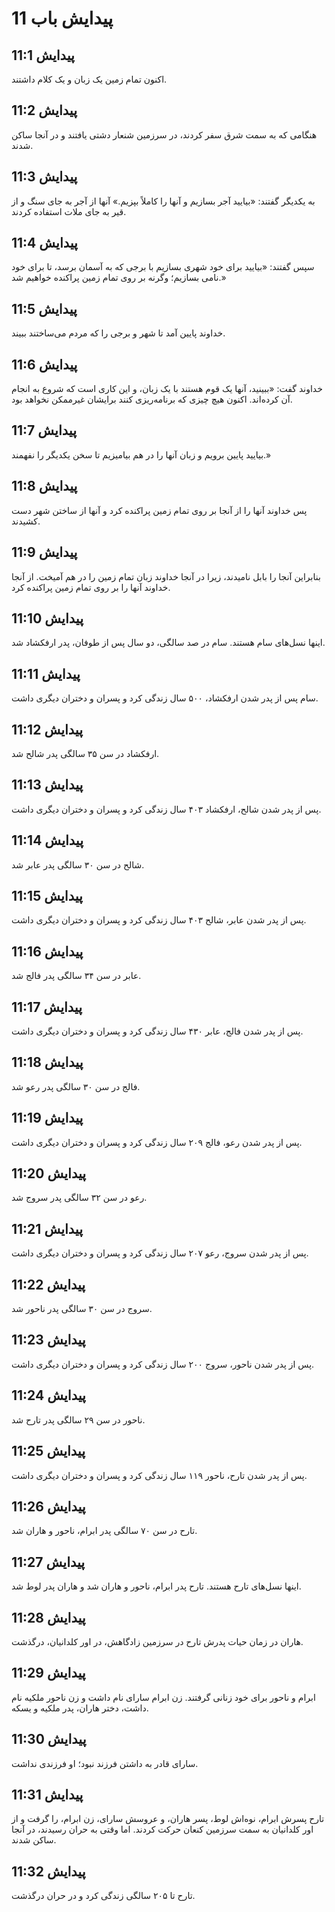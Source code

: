 # پیدایش باب 11

## پیدایش 11:1
اکنون تمام زمین یک زبان و یک کلام داشتند.

## پیدایش 11:2
هنگامی که به سمت شرق سفر کردند، در سرزمین شنعار دشتی یافتند و در آنجا ساکن شدند.

## پیدایش 11:3
به یکدیگر گفتند: «بیایید آجر بسازیم و آنها را کاملاً بپزیم.» آنها از آجر به جای سنگ و از قیر به جای ملات استفاده کردند.

## پیدایش 11:4
سپس گفتند: «بیایید برای خود شهری بسازیم با برجی که به آسمان برسد، تا برای خود نامی بسازیم؛ وگرنه بر روی تمام زمین پراکنده خواهیم شد.»

## پیدایش 11:5
خداوند پایین آمد تا شهر و برجی را که مردم می‌ساختند ببیند.

## پیدایش 11:6
خداوند گفت: «ببینید، آنها یک قوم هستند با یک زبان، و این کاری است که شروع به انجام آن کرده‌اند. اکنون هیچ چیزی که برنامه‌ریزی کنند برایشان غیرممکن نخواهد بود.

## پیدایش 11:7
بیایید پایین برویم و زبان آنها را در هم بیامیزیم تا سخن یکدیگر را نفهمند.»

## پیدایش 11:8
پس خداوند آنها را از آنجا بر روی تمام زمین پراکنده کرد و آنها از ساختن شهر دست کشیدند.

## پیدایش 11:9
بنابراین آنجا را بابل نامیدند، زیرا در آنجا خداوند زبان تمام زمین را در هم آمیخت. از آنجا خداوند آنها را بر روی تمام زمین پراکنده کرد.

## پیدایش 11:10
اینها نسل‌های سام هستند. سام در صد سالگی، دو سال پس از طوفان، پدر ارفکشاد شد.

## پیدایش 11:11
سام پس از پدر شدن ارفکشاد، ۵۰۰ سال زندگی کرد و پسران و دختران دیگری داشت.

## پیدایش 11:12
ارفکشاد در سن ۳۵ سالگی پدر شالح شد.

## پیدایش 11:13
پس از پدر شدن شالح، ارفکشاد ۴۰۳ سال زندگی کرد و پسران و دختران دیگری داشت.

## پیدایش 11:14
شالح در سن ۳۰ سالگی پدر عابر شد.

## پیدایش 11:15
پس از پدر شدن عابر، شالح ۴۰۳ سال زندگی کرد و پسران و دختران دیگری داشت.

## پیدایش 11:16
عابر در سن ۳۴ سالگی پدر فالج شد.

## پیدایش 11:17
پس از پدر شدن فالج، عابر ۴۳۰ سال زندگی کرد و پسران و دختران دیگری داشت.

## پیدایش 11:18
فالج در سن ۳۰ سالگی پدر رعو شد.

## پیدایش 11:19
پس از پدر شدن رعو، فالج ۲۰۹ سال زندگی کرد و پسران و دختران دیگری داشت.

## پیدایش 11:20
رعو در سن ۳۲ سالگی پدر سروج شد.

## پیدایش 11:21
پس از پدر شدن سروج، رعو ۲۰۷ سال زندگی کرد و پسران و دختران دیگری داشت.

## پیدایش 11:22
سروج در سن ۳۰ سالگی پدر ناحور شد.

## پیدایش 11:23
پس از پدر شدن ناحور، سروج ۲۰۰ سال زندگی کرد و پسران و دختران دیگری داشت.

## پیدایش 11:24
ناحور در سن ۲۹ سالگی پدر تارح شد.

## پیدایش 11:25
پس از پدر شدن تارح، ناحور ۱۱۹ سال زندگی کرد و پسران و دختران دیگری داشت.

## پیدایش 11:26
تارح در سن ۷۰ سالگی پدر ابرام، ناحور و هاران شد.

## پیدایش 11:27
اینها نسل‌های تارح هستند. تارح پدر ابرام، ناحور و هاران شد و هاران پدر لوط شد.

## پیدایش 11:28
هاران در زمان حیات پدرش تارح در سرزمین زادگاهش، در اور کلدانیان، درگذشت.

## پیدایش 11:29
ابرام و ناحور برای خود زنانی گرفتند. زن ابرام سارای نام داشت و زن ناحور ملکیه نام داشت، دختر هاران، پدر ملکیه و یسکه.

## پیدایش 11:30
سارای قادر به داشتن فرزند نبود؛ او فرزندی نداشت.

## پیدایش 11:31
تارح پسرش ابرام، نوه‌اش لوط، پسر هاران، و عروسش سارای، زن ابرام، را گرفت و از اور کلدانیان به سمت سرزمین کنعان حرکت کردند. اما وقتی به حران رسیدند، در آنجا ساکن شدند.

## پیدایش 11:32
تارح تا ۲۰۵ سالگی زندگی کرد و در حران درگذشت.
